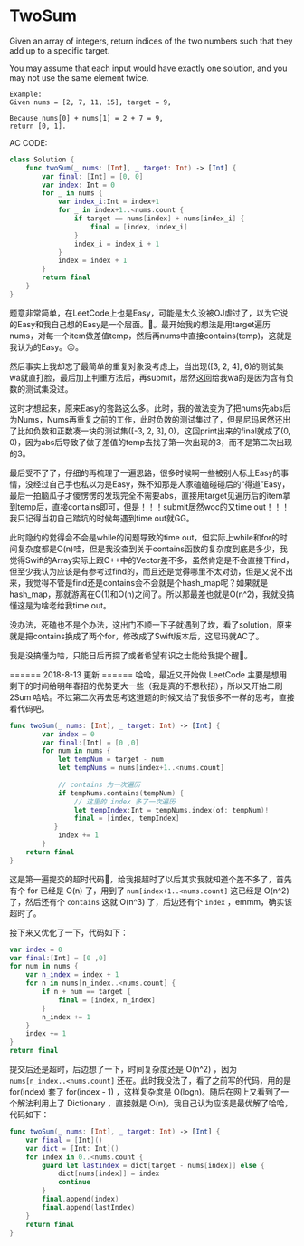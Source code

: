 # TwoSum

Given an array of integers, return indices of the two numbers such that they add up to a specific target.

You may assume that each input would have exactly one solution, and you may not use the same element twice.

```
Example:
Given nums = [2, 7, 11, 15], target = 9,

Because nums[0] + nums[1] = 2 + 7 = 9,
return [0, 1].
```

AC CODE:

```swift
class Solution {
    func twoSum(_ nums: [Int], _ target: Int) -> [Int] {
        var final: [Int] = [0, 0]
        var index: Int = 0
        for _ in nums {
            var index_i:Int = index+1
            for _ in index+1..<nums.count {
                if target == nums[index] + nums[index_i] {
                    final = [index, index_i]
                }
                index_i = index_i + 1
            }
            index = index + 1
        }
        return final
    }
}
```

题意非常简单，在LeetCode上也是Easy，可能是太久没被OJ虐过了，以为它说的Easy和我自己想的Easy是一个层面。🙂。最开始我的想法是用target遍历nums，对每一个item做差值temp，然后再nums中直接contains(temp)，这就是我认为的Easy。😔。

然后事实上我却忘了最简单的重复对象没考虑上，当出现([3, 2, 4], 6)的测试集wa就直打脸，最后加上判重方法后，再submit，居然这回给我wa的是因为含有负数的测试集没过。

这时才想起来，原来Easy的套路这么多。此时，我的做法变为了把nums先abs后为Nums，Nums再重复之前的工作，此时负数的测试集过了，但是尼玛居然还出了比如负数和正数凑一块的测试集([-3, 2, 3], 0)，这回print出来的final就成了(0, 0)，因为abs后导致了做了差值的temp去找了第一次出现的3，而不是第二次出现的3。

最后受不了了，仔细的再梳理了一遍思路，很多时候啊一些被别人标上Easy的事情，没经过自己手也私以为是Easy，殊不知那是人家磕磕碰碰后的“得道”Easy，最后一拍脑瓜子才傻愣愣的发现完全不需要abs，直接用target见遍历后的item拿到temp后，直接contains即可，但是！！！submit居然woc的又time out！！！我只记得当初自己踏坑的时候每遇到time out就GG。

此时隐约的觉得会不会是while的问题导致的time out，但实际上while和for的时间复杂度都是O(n)哇，但是我没查到关于contains函数的复杂度到底是多少，我觉得Swift的Array实际上跟C++中的Vector差不多，虽然肯定是不会直接干find，但至少我认为应该是有参考过find的，而且还是觉得哪里不太对劲，但是又说不出来，我觉得不管是find还是contains会不会就是个hash_map呢？如果就是hash_map，那就游离在O(1)和O(n)之间了。所以那最差也就是O(n^2)，我就没搞懂这是为啥老给我time out。

没办法，死磕也不是个办法，这出门不顺一下子就遇到了坎，看了solution，原来就是把contains换成了两个for，修改成了Swift版本后，这尼玛就AC了。

我是没搞懂为啥，只能日后再探了或者希望有识之士能给我提个醒🙏。

====== 2018-8-13 更新 ======
哈哈，最近又开始做 LeetCode 主要是想用剩下的时间给明年春招的优势更大一些（我是真的不想秋招），所以又开始二刷 2Sum 哈哈。不过第二次再去思考这道题的时候又给了我很多不一样的思考，直接看代码吧。

```Swift
func twoSum(_ nums: [Int], _ target: Int) -> [Int] {
        var index = 0
        var final:[Int] = [0 ,0]
        for num in nums {
            let tempNum = target - num
            let tempNums = nums[index+1..<nums.count]
            
            // contains 为一次遍历
            if tempNums.contains(tempNum) {
                // 这里的 index 多了一次遍历
                let tempIndex:Int = tempNums.index(of: tempNum)!
                final = [index, tempIndex]
           }
            index += 1
        }
    return final
}
```

这是第一遍提交的超时代码，给我报超时了以后其实我就知道个差不多了，首先有个 for 已经是 O(n) 了，用到了 `num[index+1..<nums.count]` 这已经是 O(n^2) 了，然后还有个 `contains` 这就 O(n^3) 了，后边还有个 `index` ，emmm，确实该超时了。

接下来又优化了一下，代码如下：

```Swift
var index = 0
var final:[Int] = [0 ,0]
for num in nums {
    var n_index = index + 1
    for n in nums[n_index..<nums.count] {
        if n + num == target {
            final = [index, n_index]
        }
        n_index += 1
    }
    index += 1
}
return final
```

提交后还是超时，后边想了一下，时间复杂度还是 O(n^2) ，因为 `nums[n_index..<nums.count]` 还在。此时我没法了，看了之前写的代码，用的是 for(index) 套了 for(index - 1) ，这样复杂度是 O(logn)。随后在网上又看到了一个解法利用上了 Dictionary ，直接就是 O(n)，我自己认为应该是最优解了哈哈，代码如下：

```Swift
func twoSum(_ nums: [Int], _ target: Int) -> [Int] {
    var final = [Int]()
    var dict = [Int: Int]()
    for index in 0..<nums.count {
        guard let lastIndex = dict[target - nums[index]] else {
            dict[nums[index]] = index
            continue
        }
        final.append(index)
        final.append(lastIndex)
    }
    return final
}
```

